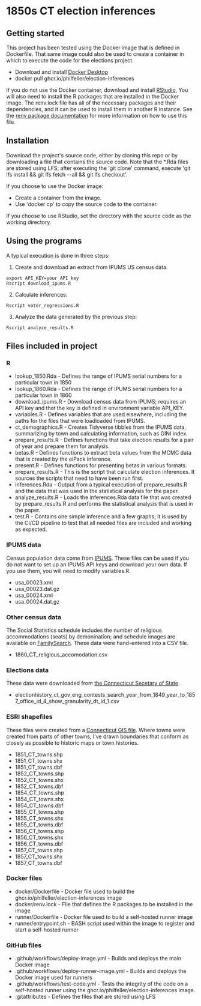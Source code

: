 # 1850s CT election inferences

## Getting started

This project has been tested using the Docker image that is defined in Dockerfile. That same image could also be used to create a container in which to execute the code for the elections project.
- Download and install [Docker Desktop](https://www.docker.com/products/docker-desktop/)
- docker pull ghcr.io/philfeller/election-inferences

If you do not use the Docker container, download and install [RStudio](https://posit.co/products/open-source/rstudio/), You will also need to install the R packages that are installed in the Docker image. The renv.lock file has all of the necessary packages and their dependencies, and it can be used to install them in another R instance. See the [renv package documentation](https://rstudio.github.io/renv/articles/renv.html) for more information on how to use this file.

## Installation

Download the project's source code, either by cloning this repo or by downloading a file that contains the source code. Note that the *.Rda files are stored using LFS; after executing the 'git clone' command, execute 'git lfs install && git lfs fetch --all && git lfs checkout'.

If you choose to use the Docker image:
- Create a container from the image.
- Use 'docker cp' to copy the source code to the container.

If you choose to use RStudio, set the directory with the source code as the working directory.

## Using the programs

A typical execution is done in three steps:
1. Create and download an extract from IPUMS US census data.
```
export API_KEY=your API key
Rscript download_ipums.R
```
2. Calculate inferences:
```
Rscript voter_regressions.R
```
3. Analyze the data generated by the previous step:
```
Rscript analyze_results.R
```
## Files included in project

### R
- lookup_1850.Rda - Defines the range of IPUMS serial numbers for a particular town in 1850
- lookup_1860.Rda - Defines the range of IPUMS serial numbers for a particular town in 1860
- download_ipums.R - Download census data from IPUMS; requires an API key and that the key is defined in environment variable API_KEY.
- variables.R - Defines variables that are used elsewhere, including the paths for the files that were loadloaded from IPUMS.
- ct_demographics.R - Creates Tidyverse tibbles from the IPUMS data, summarizing by town and calculating information, such as GINI index.
- prepare_results.R - Defines functions that take election results for a pair of year and prepare them for analysis.
- betas.R - Defines functions to extract beta values from the MCMC data that is created by the eiPack inference.
- present.R - Defines functions for presenting betas in various formats.
- prepare_results.R - This is the script that calculate election inferences. It sources the scripts that need to have been run first.
- inferences.Rda - Output from a typical execution of prepare_results.R and the data that was used in the statistical analysis for the paper.
- analyze_results.R - Loads the inferences.Rda data file that was created by prepare_results.R and performs the statistical analysis that is used in the paper.
- test.R - Contains one simple inference and a few graphs; it is used by the CI/CD pipeline to test that all needed files are included and working as expected.

### IPUMS data
Census population data come from [IPUMS](https://usa.ipums.org/usa/). These files can be used if you do not want to set up an IPUMS API keys and download your own data. If you use them, you will need to modify variables.R.
- usa_00023.xml
- usa_00023.dat.gz
- usa_00024.xml
- usa_00024.dat.gz

### Other census data
The Social Statistics schedule includes the number of religious accommodations (seats) by demonination; and schedule images are available on [FamilySearch](https://www.familysearch.org/records/images/search-results?page=1&place=346&endDate=1860&startDate=1860&creator=Federal%20Census). These data were hand-entered into a CSV file.
- 1860_CT_religious_accomodation.csv

### Elections data
These data were downloaded from [the Connecticut Secetary of State](https://electionhistory.ct.gov/eng/contests/search/year_from:1849/year_to:1857/office_id:4/stage:et-id-3).
- electionhistory_ct_gov_eng_contests_search_year_from_1849_year_to_1857_office_id_4_show_granularity_dt_id_1.csv

### ESRI shapefiles
These files were created from a [Connecticut GIS file](https://ct-deep-gis-open-data-website-ctdeep.hub.arcgis.com/maps/82672ae5f3764021b9a4804f524f928b/about). Where towns were created from parts of other towns, I've drawn boundaries that conform as closely as possible to historic maps or town histories.
- 1851_CT_towns.shp
- 1851_CT_towns.shx
- 1851_CT_towns.dbf
- 1852_CT_towns.shp
- 1852_CT_towns.shx
- 1852_CT_towns.dbf
- 1854_CT_towns.shp
- 1854_CT_towns.shx
- 1854_CT_towns.dbf
- 1855_CT_towns.shp
- 1855_CT_towns.shx
- 1855_CT_towns.dbf
- 1856_CT_towns.shp
- 1856_CT_towns.shx
- 1856_CT_towns.dbf
- 1857_CT_towns.shp
- 1857_CT_towns.shx
- 1857_CT_towns.dbf

### Docker files
- docker/Dockerfile - Docker file used to build the ghcr.io/philfeller/election-inferences image
- docker/renv.lock - File that defines the R packages to be installed in the image
- runner/Dockerfile - Docker file used to build a self-hosted runner image
- runner/entrypoint.sh - BASH script used within the image to register and start a self-hosted runner

### GitHub files
- .github/workflows/deploy-image.yml - Builds and deploys the main Docker image
- .github/workflows/deploy-runner-image.yml - Builds and deploys the Docker image used for runners
- .github/workflows/test-code.yml - Tests the integrity of the code on a self-hosted runner using the ghcr.io/philfeller/election-inferences image.
- .gitattributes - Defines the files that are stored using LFS
